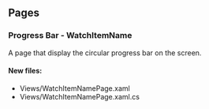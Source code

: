 ﻿## Pages

<!--{[{-->
### Progress Bar - WatchItemName
A page that display the circular progress bar on the screen.
#### New files:
* Views/WatchItemNamePage.xaml
* Views/WatchItemNamePage.xaml.cs
<!--}]}-->